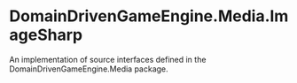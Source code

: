 # DomainDrivenGameEngine.Media.ImageSharp
An implementation of source interfaces defined in the DomainDrivenGameEngine.Media package.
